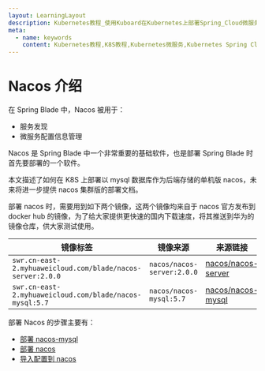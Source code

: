 ```yaml
---
layout: LearningLayout
description: Kubernetes教程_使用Kuboard在Kubernetes上部署Spring_Cloud微服务平台SpringBlade
meta:
  - name: keywords
    content: Kubernetes教程,K8S教程,Kubernetes微服务,Kubernetes Spring Cloud
---
```


# Nacos 介绍

<AdSenseTitle/>

在 Spring Blade 中，Nacos 被用于：
* 服务发现
* 微服务配置信息管理

Nacos 是 Spring Blade 中一个非常重要的基础软件，也是部署 Spring Blade 时首先要部署的一个软件。

本文描述了如何在 K8S 上部署以 mysql 数据库作为后端存储的单机版 nacos，未来将进一步提供 nacos 集群版的部署文档。

部署 nacos 时，需要用到如下两个镜像，这两个镜像均来自于 nacos 官方发布到 docker hub 的镜像，为了给大家提供更快速的国内下载速度，将其推送到华为的镜像仓库，供大家测试使用。

| 镜像标签                                                   | 镜像来源                   | 来源链接                                    |
| ---------------------------------------------------------- | -------------------------- | ------------------------------------------- |
| `swr.cn-east-2.myhuaweicloud.com/blade/nacos-server:2.0.0` | `nacos/nacos-server:2.0.0` | [nacos/nacos-server](https://hub.docker.com/r/nacos/nacos-server) |
| `swr.cn-east-2.myhuaweicloud.com/blade/nacos-mysql:5.7`    | `nacos/nacos-mysql:5.7`    | [nacos/nacos-mysql](https://hub.docker.com/r/nacos/nacos-mysql)  |


部署 Nacos 的步骤主要有：

* [部署 nacos-mysql](./nacos-mysql.html)
* [部署 nacos](./nacos-install.html)
* [导入配置到 nacos](./nacos-config.html)
